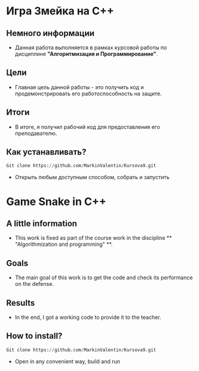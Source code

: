 # Игра Змейка на C++
## Немного информации
+ Данная работа выполняется в рамках курсовой работы по дисциплине **"Алгоритмизация и Программирование"**.

## Цели
+ Главная цель данной работы - это получить код и продемонстрировать его работоспособность на защите.

## Итоги
+ В итоге, я получил рабочий код для предоставления его преподавателю.

## Как устанавливать?

```python
Git clone https://github.com/MarkinValentin/Kursova9.git 
```
+ Открыть любым доступным способом, собрать и запустить

# Game Snake in C++
## A little information
+ This work is fixed as part of the course work in the discipline ** "Algorithmization and programming" **.

## Goals
+ The main goal of this work is to get the code and check its performance on the defense.

## Results
+ In the end, I got a working code to provide it to the teacher.

## How to install?
```python
Git clone https://github.com/MarkinValentin/Kursova9.git
```
+ Open in any convenient way, build and run
